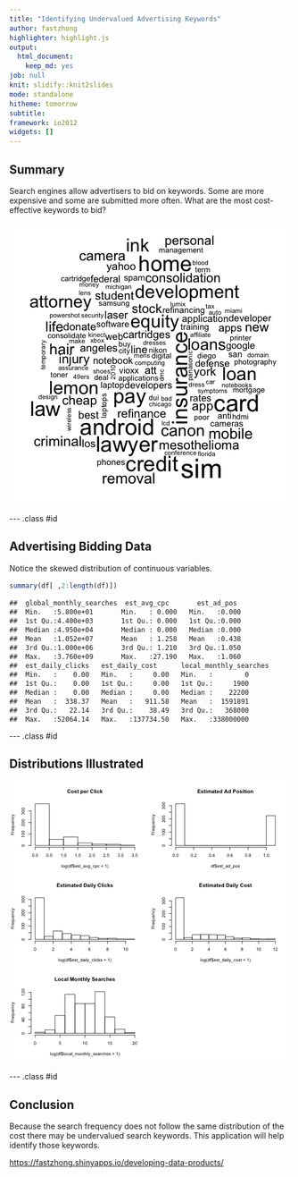 ```yaml
---
title: "Identifying Undervalued Advertising Keywords"
author: fastzhong
highlighter: highlight.js
output:
  html_document:
    keep_md: yes
job: null
knit: slidify::knit2slides
mode: standalone
hitheme: tomorrow
subtitle:
framework: io2012
widgets: []
---
```




## Summary

Search engines allow advertisers to bid on keywords. Some are more expensive and some 
are submitted more often. What are the most cost-effective keywords to bid?

![Common Keywords](assets/fig/unnamed-chunk-2-1.png) 

--- .class #id

## Advertising Bidding Data
Notice the skewed distribution of continuous variables.

```r
summary(df[ ,2:length(df)])
```

```
##  global_monthly_searches  est_avg_cpc       est_ad_pos   
##  Min.   :5.800e+01       Min.   : 0.000   Min.   :0.000  
##  1st Qu.:4.400e+03       1st Qu.: 0.000   1st Qu.:0.000  
##  Median :4.950e+04       Median : 0.000   Median :0.000  
##  Mean   :1.052e+07       Mean   : 1.258   Mean   :0.438  
##  3rd Qu.:1.000e+06       3rd Qu.: 1.210   3rd Qu.:1.050  
##  Max.   :3.760e+09       Max.   :27.190   Max.   :1.060  
##  est_daily_clicks   est_daily_cost      local_monthly_searches
##  Min.   :    0.00   Min.   :     0.00   Min.   :        0     
##  1st Qu.:    0.00   1st Qu.:     0.00   1st Qu.:     1900     
##  Median :    0.00   Median :     0.00   Median :    22200     
##  Mean   :  338.37   Mean   :   911.58   Mean   :  1591891     
##  3rd Qu.:   22.14   3rd Qu.:    38.49   3rd Qu.:   368000     
##  Max.   :52064.14   Max.   :137734.50   Max.   :338000000
```

--- .class #id 

## Distributions Illustrated

![plot of chunk unnamed-chunk-4](assets/fig/unnamed-chunk-4-1.png) 

--- .class #id 

## Conclusion

Because the search frequency does not follow the same distribution of the cost 
there may be undervalued search keywords. This application will help identify 
those keywords.

https://fastzhong.shinyapps.io/developing-data-products/
